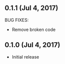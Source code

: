 ## 0.1.1 (Jul 4, 2017)

BUG FIXES:

* Remove broken code

## 0.1.0 (Jul 4, 2017)

* Initial release
